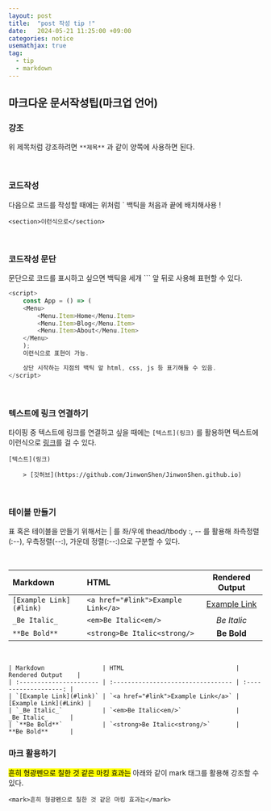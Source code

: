 ```yaml
---
layout: post
title:  "post 작성 tip !"
date:   2024-05-21 11:25:00 +09:00
categories: notice
usemathjax: true
tag:
  - tip
  - markdown
---
```


## 마크다운 문서작성팁(마크업 언어)

### 강조

위 제목처럼 강조하려면 `**제목**` 과 같이 양쪽에 사용하면 된다.

<br>

### 코드작성

다음으로 코드를 작성할 때에는 위처럼 ` 백틱을 처음과 끝에 배치해사용 !

`<section>이런식으로</section>`

<br>

### 코드작성 문단

문단으로 코드를 표시하고 싶으면 백틱을 세개 ``` 앞 뒤로 사용해 표현할 수 있다.


```js
<script>
    const App = () => (
    <Menu>
        <Menu.Item>Home</Menu.Item>
        <Menu.Item>Blog</Menu.Item>
        <Menu.Item>About</Menu.Item>
    </Menu>
    );
    이런식으로 표현이 가능.

    상단 시작하는 지점의 백틱 앞 html, css, js 등 표기해둘 수 있음.
</script>
```

<br>

### 텍스트에 링크 연결하기

타이핑 중 텍스트에 링크를 연결하고 싶을 때에는 `[텍스트](링크)` 를 활용하면 텍스트에 이런식으로 [링크](https://github.com/JinwonShen/JinwonShen.github.io)를 걸 수 있다.

```
[텍스트](링크)

    > [깃허브](https://github.com/JinwonShen/JinwonShen.github.io)
```

<br> 

### 테이블 만들기

표 혹은 테이블을 만들기 위해서는 | 를 좌/우에 thead/tbody :, -- 를 활용해 좌측정렬(:--), 우측정렬(--:), 가운데 정렬(:--:)으로 구분할 수 있다.

<br>

| Markdown                | HTML                               |    Rendered Output    |
| :---------------------- | :--------------------------------- | :-------------------: |
| `[Example Link](#link)` | `<a href="#link">Example Link</a>` | [Example Link](#Link) |
| `_Be Italic_`           | `<em>Be Italic<em/>`               |      _Be Italic_      |
| `**Be Bold**`           | `<strong>Be Italic<strong/>`       |      **Be Bold**      |

<br>

```
| Markdown                | HTML                               |    Rendered Output    |
| :---------------------- | :--------------------------------- | :-------------------: |
| `[Example Link](#link)` | `<a href="#link">Example Link</a>` | [Example Link](#Link) |
| `_Be Italic_`           | `<em>Be Italic<em/>`               |      _Be Italic_      |
| `**Be Bold**`           | `<strong>Be Italic<strong/>`       |      **Be Bold**      |
```

### 마크 활용하기

<mark>흔히 형광펜으로 칠한 것 같은 마킹 효과는</mark> 아래와 같이 mark 태그를 활용해 강조할 수 있다.

```
<mark>흔히 형광펜으로 칠한 것 같은 마킹 효과는</mark>
```

